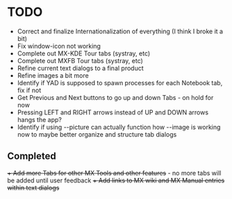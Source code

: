 # TODO

+ Correct and finalize Internationalization of everything (I think I broke it a bit)
+ Fix window-icon not working
+ Complete out MX-KDE Tour tabs (systray, etc)
+ Complete out MXFB Tour tabs (systray, etc)
+ Refine current text dialogs to a final product
+ Refine images a bit more
+ Identify if YAD is supposed to spawn processes for each Notebook tab, fix if not
+ Get Previous and Next buttons to go up and down Tabs - on hold for now
+ Pressing LEFT and RIGHT arrows instead of UP and DOWN arrows hangs the app?
+ Identify if using --picture can actually function how --image is working now to maybe better organize and structure tab dialogs

## Completed
~~+ Add more Tabs for other MX Tools and other features~~ - no more tabs will be added until user feedback
~~+ Add links to MX wiki and MX Manual entries within text dialogs~~
